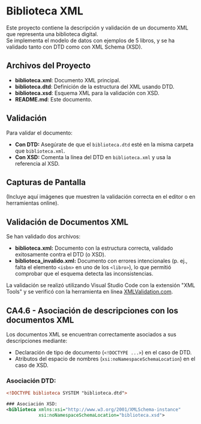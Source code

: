 # Biblioteca XML

Este proyecto contiene la descripción y validación de un documento XML que representa una biblioteca digital.  
Se implementa el modelo de datos con ejemplos de 5 libros, y se ha validado tanto con DTD como con XML Schema (XSD).

## Archivos del Proyecto

- **biblioteca.xml**: Documento XML principal.
- **biblioteca.dtd**: Definición de la estructura del XML usando DTD.
- **biblioteca.xsd**: Esquema XML para la validación con XSD.
- **README.md**: Este documento.

## Validación

Para validar el documento:
- **Con DTD:** Asegúrate de que el `biblioteca.dtd` esté en la misma carpeta que `biblioteca.xml`.  
- **Con XSD:** Comenta la línea del DTD en `biblioteca.xml` y usa la referencia al XSD.

## Capturas de Pantalla

(Incluye aquí imágenes que muestren la validación correcta en el editor o en herramientas online).

## Validación de Documentos XML

Se han validado dos archivos:
- **biblioteca.xml:** Documento con la estructura correcta, validado exitosamente contra el DTD (o XSD).
- **biblioteca_invalido.xml:** Documento con errores intencionales (p. ej., falta el elemento `<isbn>` en uno de los `<libro>`), lo que permitió comprobar que el esquema detecta las inconsistencias.

La validación se realizó utilizando Visual Studio Code con la extensión "XML Tools" y se verificó con la herramienta en línea [XMLValidation.com](https://www.xmlvalidation.com/).

## CA4.6 - Asociación de descripciones con los documentos XML

Los documentos XML se encuentran correctamente asociados a sus descripciones mediante:

- Declaración de tipo de documento (`<!DOCTYPE ...>`) en el caso de DTD.
- Atributos del espacio de nombres (`xsi:noNamespaceSchemaLocation`) en el caso de XSD.

### Asociación DTD:
```xml
<!DOCTYPE biblioteca SYSTEM "biblioteca.dtd">

### Asociación XSD:
<biblioteca xmlns:xsi="http://www.w3.org/2001/XMLSchema-instance"
            xsi:noNamespaceSchemaLocation="biblioteca.xsd">

